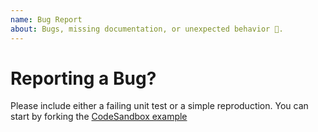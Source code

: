```yaml
---
name: Bug Report
about: Bugs, missing documentation, or unexpected behavior 🤔.
---
```


# Reporting a Bug?

Please include either a failing unit test or a simple reproduction. You can start by forking the [CodeSandbox example](https://codesandbox.io/s/wkxvy3z15w)
